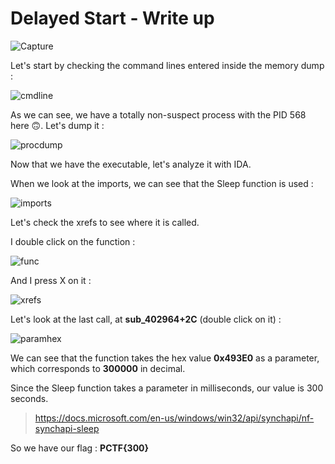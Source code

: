 # Delayed Start - Write up

![Capture](https://user-images.githubusercontent.com/66923124/166145485-a1ad9e9b-367b-4359-8465-88005dded882.PNG)

Let's start by checking the command lines entered inside the memory dump :

![cmdline](https://user-images.githubusercontent.com/66923124/166145767-2e824b18-a50c-49c0-a4b7-16692bc3406b.png)

As we can see, we have a totally non-suspect process with the PID 568 here 🙃. Let's dump it :

![procdump](https://user-images.githubusercontent.com/66923124/166145831-22748f42-6f2a-4a08-b9bc-b88f5001e3fa.PNG)

Now that we have the executable, let's analyze it with IDA.

When we look at the imports, we can see that the Sleep function is used :

![imports](https://user-images.githubusercontent.com/66923124/166145887-c2026b01-054a-41af-9e18-bc7a381045f0.png)

Let's check the xrefs to see where it is called.

I double click on the function :

![func](https://user-images.githubusercontent.com/66923124/166145959-9d84417f-be79-4ab5-92f2-26e3a3bd5526.PNG)

And I press X on it :

![xrefs](https://user-images.githubusercontent.com/66923124/166145990-208a88c4-4779-4372-89cd-805df196e594.PNG)

Let's look at the last call, at <strong>sub_402964+2C</strong> (double click on it) :

![paramhex](https://user-images.githubusercontent.com/66923124/166146131-8708a45b-be7a-407d-9f43-17785a2cf3be.png)

We can see that the function takes the hex value <strong>0x493E0</strong> as a parameter, which corresponds to <strong>300000</strong> in decimal.

Since the Sleep function takes a parameter in milliseconds, our value is 300 seconds.
> https://docs.microsoft.com/en-us/windows/win32/api/synchapi/nf-synchapi-sleep

So we have our flag : <strong> PCTF{300} </strong>
